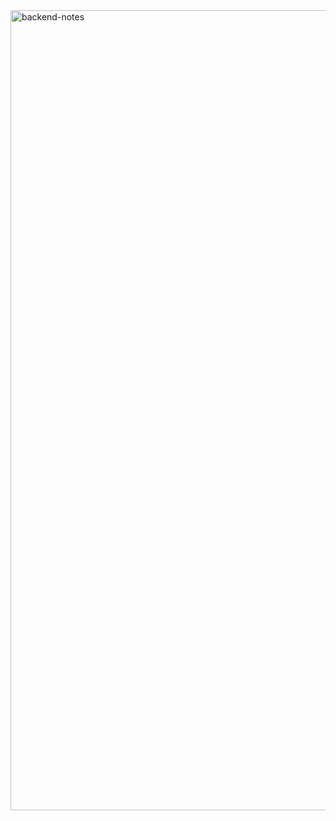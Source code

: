 <!-- ![backend-notes](https://socialify.git.ci/thatbeautifuldream/backend-notes/image?name=1&owner=1&pattern=Circuit%20Board&theme=Dark) -->

<img width="1280" alt="backend-notes" src="https://user-images.githubusercontent.com/28717686/235495678-f468ace0-7179-40c3-87d5-979c6a5340ea.png">

